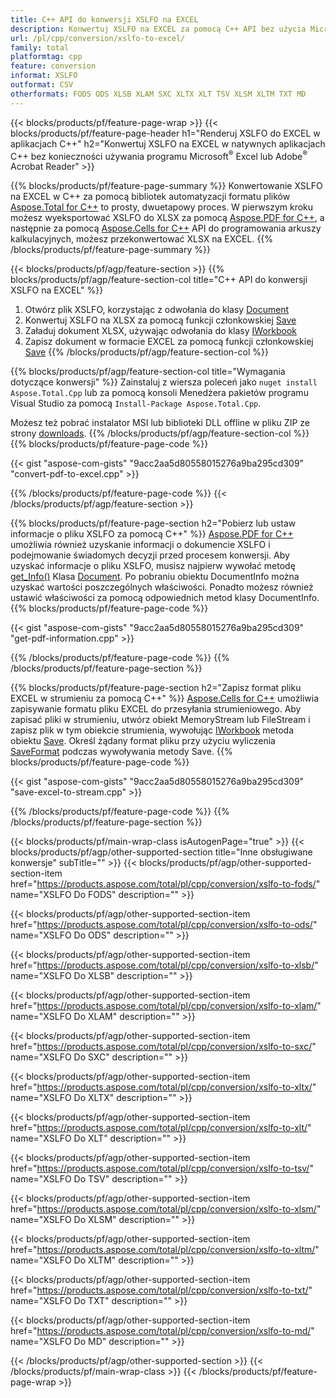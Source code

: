 ```yaml
---
title: C++ API do konwersji XSLFO na EXCEL
description: Konwertuj XSLFO na EXCEL za pomocą C++ API bez użycia Microsoft Excel lub Adobe Reader
url: /pl/cpp/conversion/xslfo-to-excel/
family: total
platformtag: cpp
feature: conversion
informat: XSLFO
outformat: CSV
otherformats: FODS ODS XLSB XLAM SXC XLTX XLT TSV XLSM XLTM TXT MD
---
```

{{< blocks/products/pf/feature-page-wrap >}}
{{< blocks/products/pf/feature-page-header h1="Renderuj XSLFO do EXCEL w aplikacjach C++" h2="Konwertuj XSLFO na EXCEL w natywnych aplikacjach C++ bez konieczności używania programu Microsoft<sup>&reg;</sup> Excel lub Adobe<sup>&reg;</sup> Acrobat Reader" >}}

{{% blocks/products/pf/feature-page-summary %}}
Konwertowanie XSLFO na EXCEL w C++ za pomocą bibliotek automatyzacji formatu plików [Aspose.Total for C++](https://products.aspose.com/total/cpp/) to prosty, dwuetapowy proces. W pierwszym kroku możesz wyeksportować XSLFO do XLSX za pomocą [Aspose.PDF for C++](https://products.aspose.com/pdf/cpp/), a następnie za pomocą [Aspose.Cells for C++]( https://products.aspose.com/cells/cpp/) API do programowania arkuszy kalkulacyjnych, możesz przekonwertować XLSX na EXCEL. 
{{% /blocks/products/pf/feature-page-summary  %}}

{{< blocks/products/pf/agp/feature-section >}}
{{% blocks/products/pf/agp/feature-section-col title="C++ API do konwersji XSLFO na EXCEL" %}}
1. Otwórz plik XSLFO, korzystając z odwołania do klasy [Document](https://reference.aspose.com/pdf/cpp/class/aspose.pdf.document)
2. Konwertuj XSLFO na XLSX za pomocą funkcji członkowskiej [Save](https://reference.aspose.com/pdf/cpp/class/aspose.pdf.document#a6383c010776212483f51cc41235924db)
3. Załaduj dokument XLSX, używając odwołania do klasy [IWorkbook](https://reference.aspose.com/cells/cpp/class/aspose.cells.i_workbook)
4. Zapisz dokument w formacie EXCEL za pomocą funkcji członkowskiej [Save](https://reference.aspose.com/cells/cpp/class/aspose.cells.i_workbook#a9460f52a2dec8f4bf623a4905167d997)
{{% /blocks/products/pf/agp/feature-section-col %}}

{{% blocks/products/pf/agp/feature-section-col title="Wymagania dotyczące konwersji" %}}
Zainstaluj z wiersza poleceń jako ```nuget install Aspose.Total.Cpp``` lub za pomocą konsoli Menedżera pakietów programu Visual Studio za pomocą ```Install-Package Aspose.Total.Cpp```.

Możesz też pobrać instalator MSI lub biblioteki DLL offline w pliku ZIP ze strony [downloads](https://downloads.aspose.com/total/cpp).
{{% /blocks/products/pf/agp/feature-section-col %}}
{{% blocks/products/pf/feature-page-code %}}

{{< gist "aspose-com-gists" "9acc2aa5d80558015276a9ba295cd309" "convert-pdf-to-excel.cpp" >}}


{{% /blocks/products/pf/feature-page-code %}}
{{< /blocks/products/pf/agp/feature-section >}}

{{% blocks/products/pf/feature-page-section  h2="Pobierz lub ustaw informacje o pliku XSLFO za pomocą C++" %}}
[Aspose.PDF for C++](https://products.aspose.com/pdf/cpp/) umożliwia również uzyskanie informacji o dokumencie XSLFO i podejmowanie świadomych decyzji przed procesem konwersji. Aby uzyskać informacje o pliku XSLFO, musisz najpierw wywołać metodę [get_Info()](https://reference.aspose.com/pdf/cpp/class/aspose.pdf.document#ae7a6ba620499ffa0dbaa5c813ee96c4a) Klasa [Document](https://reference.aspose.com/pdf/cpp/class/aspose.pdf.document). Po pobraniu obiektu DocumentInfo można uzyskać wartości poszczególnych właściwości. Ponadto możesz również ustawić właściwości za pomocą odpowiednich metod klasy DocumentInfo.
{{% blocks/products/pf/feature-page-code %}}

{{< gist "aspose-com-gists" "9acc2aa5d80558015276a9ba295cd309" "get-pdf-information.cpp" >}}
{{% /blocks/products/pf/feature-page-code  %}}
{{% /blocks/products/pf/feature-page-section %}}

{{% blocks/products/pf/feature-page-section  h2="Zapisz format pliku EXCEL w strumieniu za pomocą C++" %}}
[Aspose.Cells for C++](https://products.aspose.com/cells/net/) umożliwia zapisywanie formatu pliku EXCEL do przesyłania strumieniowego. Aby zapisać pliki w strumieniu, utwórz obiekt MemoryStream lub FileStream i zapisz plik w tym obiekcie strumienia, wywołując [IWorkbook](https://reference.aspose.com/cells/cpp/class/aspose.cells.i_workbook) metoda obiektu [Save](https://reference.aspose.com/cells/cpp/class/aspose.cells.i_workbook#a77072cfb929787df9ad1f38b02f58349). Określ żądany format pliku przy użyciu wyliczenia [SaveFormat](https://reference.aspose.com/cells/cpp/namespace/aspose.cells#a11cae527e4e68f1adcac8f47ea64481a) podczas wywoływania metody Save.
{{% blocks/products/pf/feature-page-code %}}

{{< gist "aspose-com-gists" "9acc2aa5d80558015276a9ba295cd309" "save-excel-to-stream.cpp" >}}
{{% /blocks/products/pf/feature-page-code  %}}
{{% /blocks/products/pf/feature-page-section %}}

{{< blocks/products/pf/main-wrap-class isAutogenPage="true" >}}
{{< blocks/products/pf/agp/other-supported-section title="Inne obsługiwane konwersje" subTitle="" >}}
{{< blocks/products/pf/agp/other-supported-section-item href="https://products.aspose.com/total/pl/cpp/conversion/xslfo-to-fods/" name="XSLFO Do FODS" description="" >}}

{{< blocks/products/pf/agp/other-supported-section-item href="https://products.aspose.com/total/pl/cpp/conversion/xslfo-to-ods/" name="XSLFO Do ODS" description="" >}}

{{< blocks/products/pf/agp/other-supported-section-item href="https://products.aspose.com/total/pl/cpp/conversion/xslfo-to-xlsb/" name="XSLFO Do XLSB" description="" >}}

{{< blocks/products/pf/agp/other-supported-section-item href="https://products.aspose.com/total/pl/cpp/conversion/xslfo-to-xlam/" name="XSLFO Do XLAM" description="" >}}

{{< blocks/products/pf/agp/other-supported-section-item href="https://products.aspose.com/total/pl/cpp/conversion/xslfo-to-sxc/" name="XSLFO Do SXC" description="" >}}

{{< blocks/products/pf/agp/other-supported-section-item href="https://products.aspose.com/total/pl/cpp/conversion/xslfo-to-xltx/" name="XSLFO Do XLTX" description="" >}}

{{< blocks/products/pf/agp/other-supported-section-item href="https://products.aspose.com/total/pl/cpp/conversion/xslfo-to-xlt/" name="XSLFO Do XLT" description="" >}}

{{< blocks/products/pf/agp/other-supported-section-item href="https://products.aspose.com/total/pl/cpp/conversion/xslfo-to-tsv/" name="XSLFO Do TSV" description="" >}}

{{< blocks/products/pf/agp/other-supported-section-item href="https://products.aspose.com/total/pl/cpp/conversion/xslfo-to-xlsm/" name="XSLFO Do XLSM" description="" >}}

{{< blocks/products/pf/agp/other-supported-section-item href="https://products.aspose.com/total/pl/cpp/conversion/xslfo-to-xltm/" name="XSLFO Do XLTM" description="" >}}

{{< blocks/products/pf/agp/other-supported-section-item href="https://products.aspose.com/total/pl/cpp/conversion/xslfo-to-txt/" name="XSLFO Do TXT" description="" >}}

{{< blocks/products/pf/agp/other-supported-section-item href="https://products.aspose.com/total/pl/cpp/conversion/xslfo-to-md/" name="XSLFO Do MD" description="" >}}


{{< /blocks/products/pf/agp/other-supported-section >}}
{{< /blocks/products/pf/main-wrap-class >}}
{{< /blocks/products/pf/feature-page-wrap >}}